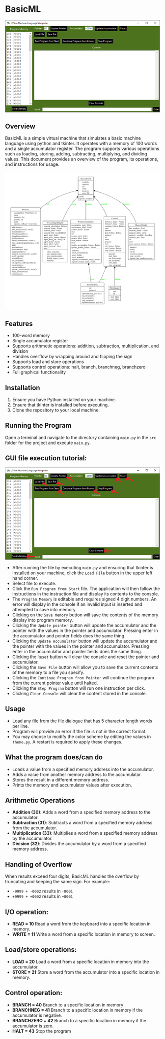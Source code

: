 # BasicML

![Application Screenshot](product_preview.png)

## Overview

BasicML is a simple virtual machine that simulates a basic machine language using python and tkinter. It operates with a memory of 100 words and a single accumulator register. The program supports various operations such as loading, storing, adding, subtracting, multiplying, and dividing values. This document provides an overview of the program, its operations, and instructions for usage.

![Class Definition](class_definition.png)


## Features

- 100-word memory
- Single accumulator register
- Supports arithmetic operations: addition, subtraction, multiplication, and division
- Handles overflow by wrapping around and flipping the sign
- Supports load and store operations
- Supports control operations: halt, branch, branchneg, branchzero
- Full graphical functionality

## Installation

1. Ensure you have Python installed on your machine.
2. Ensure that tkinter is installed before executing.
3. Clone the repository to your local machine.

## Running the Program

Open a terminal and navigate to the directory containing `main.py` in the `src` folder for the project and execute `main.py`.


## GUI file execution tutorial:

![Annotated application screenshot](product_preview_annotated.png)
- After running the file by executing `main.py` and ensuring that tkinter is installed on your machine, click the `Load File` button in the upper left hand corner.
- Select file to execute.
- Click the `Run Program from Start` file. The application will then follow the instructions in the instruction file and display its contents to the console.
- The `Program Memory` is editable and requires signed 4 digit numbers. An error will display in the console if an invalid input is inserted and attempted to save into memory.
- Clicking on the `Save Memory` button will save the contents of the memory display into program memory.
- Clicking the `Update pointer` button will update the accumulator and the pointer with the values in the pointer and accumulator. Pressing enter in the accumulator and pointer fields does the same thing.
- Clicking the `Update Accumulator` button will update the accumulator and the pointer with the values in the pointer and accumulator. Pressing enter in the accumulator and pointer fields does the same thing.
- Clicking the `Reset` button will clear the console and reset the pointer and accumulator.
- Clicking the `Save File` button will allow you to save the current contents of the memory to a file you specify.
- Clicking the `Continue Program from Pointer` will continue the program from the current pointer value until halted.
- Clicking the `Step Program` button will run one instruction per click.
- Clicking `Clear Console` will clear the content stored in the console.

## Usage

- Load any file from the file dialogue that has 5 character length words per line.
- Program will provide an error if the file is not in the correct format.
- You may choose to modify the color scheme by editing the values in `theme.py`. A restart is required to apply these changes.

## What the program does/can do

- Loads a value from a specified memory address into the accumulator.
- Adds a value from another memory address to the accumulator.
- Stores the result in a different memory address.
- Prints the memory and accumulator values after execution.



## Arithmetic Operations

- **Addition (30)**: Adds a word from a specified memory address to the accumulator.
- **Subtraction (31)**: Subtracts a word from a specified memory address from the accumulator.
- **Multiplication (33)**: Multiplies a word from a specified memory address by the accumulator.
- **Division (32)**: Divides the accumulator by a word from a specified memory address.

## Handling of Overflow

When results exceed four digits, BasicML handles the overflow by truncating and keeping the same sign. For example:

- `-9999 + -0002` results in `-0001`
- `+9999 + +0002` results in `+0001`

## I/O operation:

- **READ = 10** Read a word from the keyboard into a specific location in memory.
- **WRITE = 11** Write a word from a specific location in memory to screen.

## Load/store operations:

- **LOAD = 20** Load a word from a specific location in memory into the accumulator.
- **STORE = 21** Store a word from the accumulator into a specific location in memory.

## Control operation:

- **BRANCH = 40** Branch to a specific location in memory
- **BRANCHNEG = 41** Branch to a specific location in memory if the accumulator is negative.
- **BRANCHZERO = 42** Branch to a specific location in memory if the accumulator is zero.
- **HALT = 43** Stop the program
